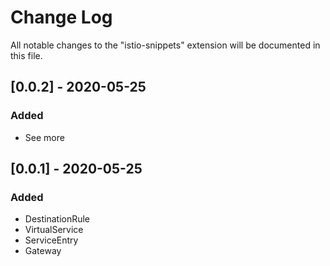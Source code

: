 # Change Log

All notable changes to the "istio-snippets" extension will be documented in this file.

## [0.0.2] - 2020-05-25

### Added
- See more

## [0.0.1] - 2020-05-25

### Added
- DestinationRule
- VirtualService
- ServiceEntry
- Gateway